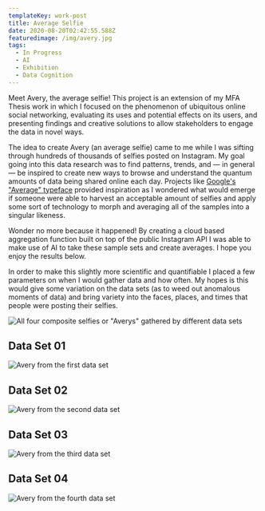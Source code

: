 ```yaml
---
templateKey: work-post
title: Average Selfie
date: 2020-08-20T02:42:55.588Z
featuredimage: /img/avery.jpg
tags:
  - In Progress
  - AI
  - Exhibition
  - Data Cognition
---
```



Meet Avery, the average selfie! This project is an extension of my MFA Thesis work in which I focused on the phenomenon of ubiquitous online social networking, evaluating its uses and potential effects on its users, and presenting findings and creative solutions to allow stakeholders to engage the data in novel ways.

The idea to create Avery (an average selfie) came to me while I was sifting through hundreds of thousands of selfies posted on Instagram. My goal going into this data research was to find patterns, trends, and — in general — be inspired to create new ways to browse and understand the quantum amounts of data being shared online each day. Projects like [Google's "Average" typeface](https://fonts.google.com/specimen/Average#standard-styles) provided inspiration as I wondered what would emerge if someone were able to harvest an acceptable amount of selfies and apply some sort of technology to morph and averaging all of the samples into a singular likeness.

Wonder no more because it happened! By creating a cloud based aggregation function built on top of the public Instagram API I was able to make use of AI to take these sample sets and create averages. I hope you enjoy the results below.

In order to make this slightly more scientific and quantifiable I placed a few parameters on when I would gather data and how often. My hopes is this would give some variation on the data sets (as to weed out anomalous moments of data) and bring variety into the faces, places, and times that people were posting their selfies.

![All four composite selfies or "Averys" gathered by different data sets](/img/average_face_composite_post.jpg "All four composite selfies or \"Averys\" gathered by different data sets")

## Data Set 01

![Avery from the first data set](/img/average_face_post-01.jpg "Avery from the first data set")

## Data Set 02

![Avery from the second data set](/img/average_face_post-02.jpg "Avery from the second data set")

## Data Set 03

![Avery from the third data set](/img/average_face_post-03.jpg "Avery from the third data set")

## Data Set 04

![Avery from the fourth data set](/img/average_face_post-04.jpg "Avery from the fourth data set")